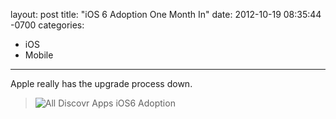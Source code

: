 layout: post
title:  "iOS 6 Adoption One Month In"
date:   2012-10-19 08:35:44 -0700
categories:
  - iOS
  - Mobile
---

Apple really has the upgrade process down.

 > 
 > 
 >  ![All Discovr Apps iOS6 Adoption](/attachments/d87dba28e13515a848ed97fff38bf6d5/image.png) 
 > 
 > 
